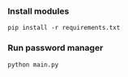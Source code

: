 ### Install modules

``` 
pip install -r requirements.txt
``` 

### Run password manager

``` 
python main.py
``` 


